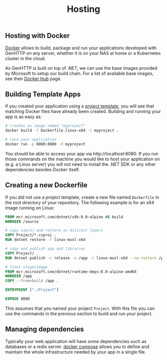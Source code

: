 ﻿---
title: Hosting
description: 'Host web applications written in C# using the .NET docker images.'
cascade:
  type: docs
---
## Hosting with Docker

[Docker](https://www.docker.com/) allows to build, package and run your applications
developed with GenHTTP on any server, whether it is on your NAS at home or a Kubernetes
cluster in the cloud.

As GenHTTP is built on top of .NET, we can use the base images provided by Microsoft
to setup our build chain. For a list of available base images,
see their [Docker Hub](https://hub.docker.com/_/microsoft-dotnet-core-sdk/) page.

## Building Template Apps

If you created your application using a [project template](../content/templates),
you will see that matching Docker files have already been created. Building and
running your app is as easy as:

```bash
# creates an image named "myproject"
docker build -f Dockerfile.linux-x64 -t myproject .

# runs your application
docker run -p 8080:8080 -d myproject
```

You should be able to access your app via http://localhost:8080. If you run those
commands on the machine you would like to host your application on (e.g. a Linux server)
you will not need to install the .NET SDK or any other dependencies besides Docker itself.

## Creating a new Dockerfile

If you did not use a project template, create a new file named `Dockerfile` in the
root directory of your repository. The following example is for an x64 image
running on Linux:

```dockerfile
FROM mcr.microsoft.com/dotnet/sdk:8.0-alpine AS build
WORKDIR /source

# copy csproj and restore as distinct layers
COPY Project/*.csproj .
RUN dotnet restore -r linux-musl-x64

# copy and publish app and libraries
COPY Project/ .
RUN dotnet publish -c release -o /app -r linux-musl-x64 --no-restore /p:PublishTrimmed=true /p:TrimMode=Link

# final stage/image
FROM mcr.microsoft.com/dotnet/runtime-deps:8.0-alpine-amd64
WORKDIR /app
COPY --from=build /app .

ENTRYPOINT ["./Project"]

EXPOSE 8080
```

This assumes that you named your project `Project`. With this file you can use
the commands in the previous section to build and run your project.

## Managing dependencies

Typically your web application will have some dependencies such as databases
or a redis server. [docker compose](https://docs.docker.com/compose/gettingstarted/)
allows you to define and maintain the whole infrastructure needed by your app
in a single file.
